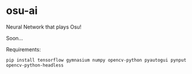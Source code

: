 # osu-ai
Neural Network that plays Osu!

Soon...

Requirements:

```
pip install tensorflow gymnasium numpy opencv-python pyautogui pynput opencv-python-headless
```

